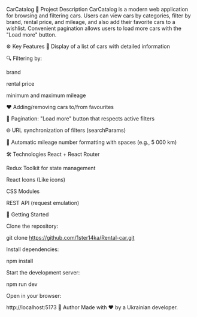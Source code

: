 CarCatalog
🚗 Project Description
CarCatalog is a modern web application for browsing and filtering cars. Users can view cars by categories, filter by brand, rental price, and mileage, and also add their favorite cars to a wishlist. Convenient pagination allows users to load more cars with the "Load more" button.

⚙️ Key Features
📄 Display of a list of cars with detailed information

🔍 Filtering by:

brand

rental price

minimum and maximum mileage

❤️ Adding/removing cars to/from favourites

📄 Pagination: "Load more" button that respects active filters

🌐 URL synchronization of filters (searchParams)

🧼 Automatic mileage number formatting with spaces (e.g., 5 000 km)

🛠 Technologies
React + React Router

Redux Toolkit for state management

React Icons (Like icons)

CSS Modules

REST API (request emulation)

🧪 Getting Started

Clone the repository:

git clone https://github.com/1ster14ka/Rental-car.git

Install dependencies:

npm install

Start the development server:

npm run dev

Open in your browser:

http://localhost:5173
👤 Author
Made with ❤️ by a Ukrainian developer.

